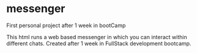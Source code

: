 # messenger
First personal project after 1 week in bootCamp

This html runs a web based messenger in which you can interact within different chats.
Created after 1 week in FullStack development bootcamp.
